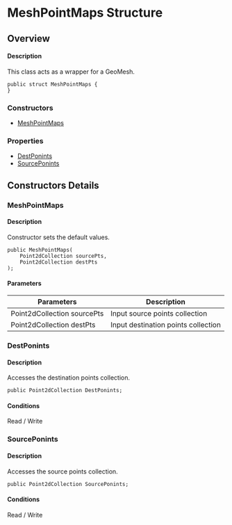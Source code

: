 # MeshPointMaps Structure

## Overview

#### Description
This class acts as a wrapper for a GeoMesh.
```text
public struct MeshPointMaps {
}
```

### Constructors

- [MeshPointMaps](#meshpointmaps)

### Properties

- [DestPonints](#destponints)
- [SourcePonints](#sourceponints)


## Constructors Details

### MeshPointMaps

#### Description
Constructor sets the default values.
```text
public MeshPointMaps(
    Point2dCollection sourcePts, 
    Point2dCollection destPts
);
```

#### Parameters
| Parameters | Description |
| --- | --- |
| Point2dCollection sourcePts | Input source points collection |
| Point2dCollection destPts | Input destination points collection |

### DestPonints

#### Description
Accesses the destination points collection.
```text
public Point2dCollection DestPonints;
```

#### Conditions
Read / Write
### SourcePonints

#### Description
Accesses the source points collection.
```text
public Point2dCollection SourcePonints;
```

#### Conditions
Read / Write